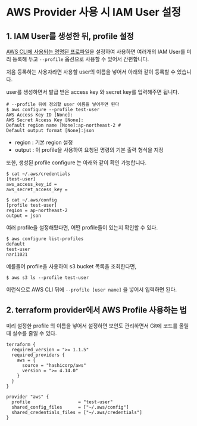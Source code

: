 # AWS Provider 사용 시 IAM User 설정

## 1. IAM User를 생성한 뒤, profile 설정

[AWS CLI에 사용되는 명명된 프로파일](https://docs.aws.amazon.com/ko_kr/cli/latest/userguide/cli-configure-profiles.html)을 설정하여 사용하면 여러개의 IAM User를 미리 등록해 두고 `--profile` 옵션으로 사용할 수 있어서 간편합니다.

처음 등록하는 사용자라면 사용할 user의 이름을 넣어서 아래와 같이 등록할 수 있습니다.

user를 생성하면서 발급 받은 access key 와 secret key를 입력해주면 됩니다.

```
# --profile 뒤에 정의할 user 이름을 넣어주면 된다
$ aws configure --profile test-user
AWS Access Key ID [None]:
AWS Secret Access Key [None]:
Default region name [None]:ap-northeast-2 # 
Default output format [None]:json
```

- region : 기본 region 설정
- output : 이 profile을 사용하여 요청된 명령의 기본 출력 형식을 지정


또한, 생성된 profile configure 는 아래와 같이 확인 가능합니다.

```
$ cat ~/.aws/credentials
[test-user]
aws_access_key_id = 
aws_secret_access_key = 

$ cat ~/.aws/config
[profile test-user]
region = ap-northeast-2
output = json
```

여러 profile을 설정해뒀다면, 어떤 profile들이 있는지 확인할 수 있다.

```
$ aws configure list-profiles
default
test-user
nari1021
```

예를들어 profile을 사용하여 s3 bucket 목록을 조회한다면,

```
$ aws s3 ls --profile test-user
```

이런식으로 AWS CLI 뒤에 `--profile [user name]` 을 넣어서 입력하면 된다. 


## 2. terraform provider에서 AWS Profile 사용하는 법

미리 설정한 profile 의 이름을 넣어서 설정하면 보안도 관리하면서 Git에 코드를 올릴 때 실수를 줄일 수 있다.

```
terraform {
  required_version = ">= 1.1.5"
  required_providers {
    aws = {
      source = "hashicorp/aws"
      version = ">= 4.14.0"
    }
  }
}

provider "aws" {
  profile                  = "test-user"
  shared_config_files      = ["~/.aws/config"]
  shared_credentials_files = ["~/.aws/credentials"]
}
```
